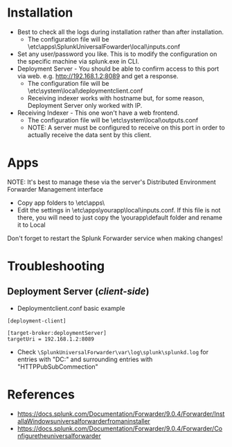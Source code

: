 # Installation
- Best to check all the logs during installation rather than after installation.
  - The configuration file will be \etc\apps\SplunkUniversalFowarder\local\inputs.conf
- Set any user/password you like. This is to modify the configuration on the specific machine via splunk.exe in CLI.
- Deployment Server - You should be able to confirm access to this port via web. e.g. http://192.168.1.2:8089 and get a response. 
  - The configuration file will be \etc\system\local\deploymentclient.conf
  - Receiving indexer works with hostname but, for some reason, Deployment Server only worked with IP.
- Receiving Indexer - This one won't have a web frontend. 
  - The configuration file will be \etc\system\local\outputs.conf
  - NOTE: A server must be configured to receive on this port in order to actually receive the data sent by this client.

# Apps
NOTE: It's best to manage these via the server's Distributed Environment Forwarder Management interface
- Copy app folders to \etc\apps\
- Edit the settings in \etc\apps\yourapp\local\inputs.conf. If this file is not there, you will need to just copy the \yourapp\default folder and rename it to Local


Don't forget to restart the Splunk Forwarder service when making changes!

# Troubleshooting

## Deployment Server (*client-side*)
- Deploymentclient.conf basic example
```
[deployment-client]

[target-broker:deploymentServer]
targetUri = 192.168.1.2:8089
```

- Check ```\SplunkUniversalForwarder\var\log\splunk\splunkd.log``` for entries with "DC:" and surrounding entries with "HTTPPubSubCommection"

# References
- https://docs.splunk.com/Documentation/Forwarder/9.0.4/Forwarder/InstallaWindowsuniversalforwarderfromaninstaller
- https://docs.splunk.com/Documentation/Forwarder/9.0.4/Forwarder/Configuretheuniversalforwarder
 
